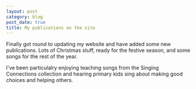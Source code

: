 ```yaml
---
layout: post
category: blog
post_date: true
title: My publications on the site
---
```


Finally got round to updating my website and have added some new publications. Lots of Christmas stuff, ready for the festive season, and some songs for the rest of the year.

I've been particulalry enjoying teaching songs from the Singing Connections collection and hearing primary kids sing about making good choices and helping others.